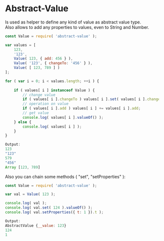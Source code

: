 # Abstract-Value

Is used as helper to define any kind of value as abstract value type.  
Also allows to add any properties to values, even to String and Number.


```js
const Value = require( 'abstract-value' );

var values = [
    123,
    '123',
    Value( 123, { add: 456 } ),
    Value( '123', { changeTo: '456' } ),
    Value( [ 123, 789 ] )
];

for ( var i = 0; i < values.length; ++i ) {
    
    if ( values[ i ] instanceof Value ) {
        // change value
        if ( values[ i ].changeTo ) values[ i ].set( values[ i ].changeTo );
        // operation on value
        if ( values[ i ].add ) values[ i ] += values[ i ].add;
        // get value
        console.log( values[ i ].valueOf() );
    } else {
        console.log( values[ i ] );
    }
}

Output:
123
"123"
579
"456"
Array [123, 789]
```

Also you can chain some methods ( "set", "setProperties" ):

```js
const Value = require( 'abstract-value' );

var val = Value( 123 );

console.log( val );
console.log( val.set( 124 ).valueOf() );
console.log( val.setProperties({ t: 1 }).t );

Output:
AbstractValue {__value: 123}
124
1
```